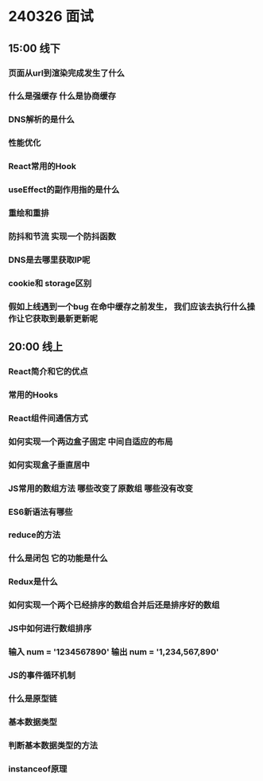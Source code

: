 # 240326 面试

## 15:00 线下

### 页面从url到渲染完成发生了什么

### 什么是强缓存 什么是协商缓存

### DNS解析的是什么

### 性能优化

### React常用的Hook

### useEffect的副作用指的是什么

### 重绘和重排

### 防抖和节流 实现一个防抖函数

### DNS是去哪里获取IP呢

### cookie和 storage区别

### 假如上线遇到一个bug 在命中缓存之前发生， 我们应该去执行什么操作让它获取到最新更新呢

## 20:00 线上

### React简介和它的优点

### 常用的Hooks

### React组件间通信方式

### 如何实现一个两边盒子固定 中间自适应的布局

### 如何实现盒子垂直居中

### JS常用的数组方法 哪些改变了原数组 哪些没有改变

### ES6新语法有哪些

### reduce的方法

### 什么是闭包 它的功能是什么

### Redux是什么

### 如何实现一个两个已经排序的数组合并后还是排序好的数组

### JS中如何进行数组排序

### 输入 num = '1234567890' 输出 num = '1,234,567,890'

### JS的事件循环机制

### 什么是原型链

### 基本数据类型

### 判断基本数据类型的方法

### instanceof原理
